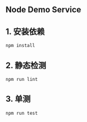 ## Node Demo Service

## 1. 安装依赖
```
npm install
```
## 2. 静态检测
```
npm run lint
```

## 3. 单测
```
npm run test
```



